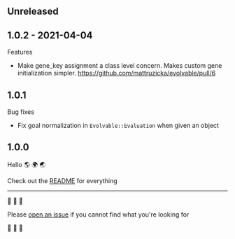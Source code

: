 ## Unreleased

## 1.0.2 - 2021-04-04

Features
* Make gene_key assignment a class level concern. Makes custom gene initialization simpler. https://github.com/mattruzicka/evolvable/pull/6

## 1.0.1

Bug fixes
* Fix goal normalization in `Evolvable::Evaluation` when given an object

## 1.0.0

Hello 🌎 🌍 🌏

Check out the [README](https://github.com/mattruzicka/evolvable/blob/master/README.md) for everything

___


🧬 🧬 🧬

Please [open an issue](https://github.com/mattruzicka/evolvable/issues/new) if you cannot find what you're looking for

🧬 🧬 🧬
